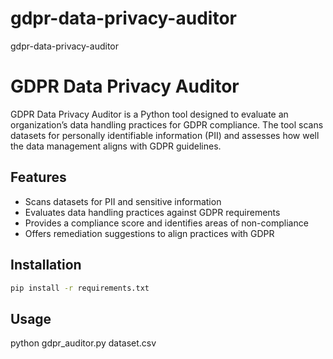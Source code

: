 # gdpr-data-privacy-auditor
gdpr-data-privacy-auditor

# GDPR Data Privacy Auditor

GDPR Data Privacy Auditor is a Python tool designed to evaluate an organization’s data handling practices for GDPR compliance. The tool scans datasets for personally identifiable information (PII) and assesses how well the data management aligns with GDPR guidelines.

## Features
- Scans datasets for PII and sensitive information
- Evaluates data handling practices against GDPR requirements
- Provides a compliance score and identifies areas of non-compliance
- Offers remediation suggestions to align practices with GDPR

## Installation
```bash
pip install -r requirements.txt
```

## Usage
python gdpr_auditor.py dataset.csv
